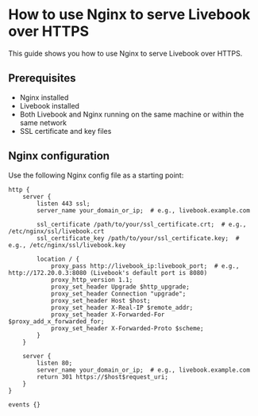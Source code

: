 # How to use Nginx to serve Livebook over HTTPS

This guide shows you how to use Nginx to serve Livebook over HTTPS.

## Prerequisites

- Nginx installed
- Livebook installed
- Both Livebook and Nginx running on the same machine or within the same network
- SSL certificate and key files

## Nginx configuration

Use the following Nginx config file as a starting point:

```nginx
http {
    server {
        listen 443 ssl;
        server_name your_domain_or_ip;  # e.g., livebook.example.com

        ssl_certificate /path/to/your/ssl_certificate.crt;  # e.g., /etc/nginx/ssl/livebook.crt
        ssl_certificate_key /path/to/your/ssl_certificate.key;  # e.g., /etc/nginx/ssl/livebook.key

        location / {
            proxy_pass http://livebook_ip:livebook_port;  # e.g., http://172.20.0.3:8080 (Livebook's default port is 8080)
            proxy_http_version 1.1;
            proxy_set_header Upgrade $http_upgrade;
            proxy_set_header Connection "upgrade";
            proxy_set_header Host $host;
            proxy_set_header X-Real-IP $remote_addr;
            proxy_set_header X-Forwarded-For $proxy_add_x_forwarded_for;
            proxy_set_header X-Forwarded-Proto $scheme;
        }
    }

    server {
        listen 80;
        server_name your_domain_or_ip;  # e.g., livebook.example.com
        return 301 https://$host$request_uri;
    }
}

events {}
```